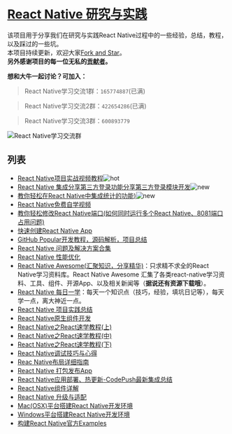 # [React Native 研究与实践](https://github.com/crazycodeboy/RNStudyNotes/)  
该项目用于分享我们在研究与实践React Native过程中的一些经验，总结，教程，以及踩过的一些坑。   
本项目持续更新，欢迎大家[Fork and Star](https://github.com/crazycodeboy/RNStudyNotes/)。   
**另外感谢项目的每一位无私的[贡献者](https://github.com/crazycodeboy/RNStudyNotes/graphs/contributors)。**    

**想和大牛一起讨论？可加入：**


>React Native学习交流1群：`165774887`(已满)

>React Native学习交流2群：`422654286`(已满)

>React Native学习交流3群：`600893779`

![React Native学习交流群](https://raw.githubusercontent.com/crazycodeboy/RNStudyNotes/master/React%20Native%E5%8F%91%E5%B8%83APP%E4%B9%8B%E7%AD%BE%E5%90%8D%E6%89%93%E5%8C%85APK/images/react%20native%20%E5%AD%A6%E4%B9%A0%E4%BA%A4%E6%B5%81%E7%BE%A4_qrcode_share.png)

## 列表  

* [React Native项目实战视频教程](http://coding.imooc.com/class/89.html)![ hot](http://www.devio.org/img/ico/ico_hot.gif)
* [React Native 集成分享第三方登录功能分享第三方登录模块开发](http://www.devio.org/2017/09/10/React-Native-integration-share-third-party-login-function/)![ new](http://www.devio.org/img/ico/ico_new.gif)
* [教你轻松在React Native中集成统计的功能)](http://www.devio.org/2017/09/03/React-Native-Integrated-analysis-function/)![ new](http://www.devio.org/img/ico/ico_new.gif)
* [React Native免费自学视频](http://www.imooc.com/learn/808)
* [教你轻松修改React Native端口(如何同时运行多个React Native、8081端口占用问题)](http://www.devio.org/2017/08/18/Modify-the-React-Native-listening-port/)
* [快速创建React Native App](http://www.devio.org/2017/07/12/quickly-create-react-native-app/) 
* [GitHub Popular开发教程，源码解析，项目总结](https://github.com/crazycodeboy/RNStudyNotes/tree/master/React%20Native%20%E9%A1%B9%E7%9B%AE%E5%AE%9E%E8%B7%B5%E6%80%BB%E7%BB%93/GitHub%20Popular%E5%BC%80%E5%8F%91%E6%95%99%E7%A8%8B%EF%BC%8C%E6%BA%90%E7%A0%81%E8%A7%A3%E6%9E%90%EF%BC%8C%E9%A1%B9%E7%9B%AE%E6%80%BB%E7%BB%93)
* [React Native 问题及解决方案合集](https://github.com/crazycodeboy/RNStudyNotes/tree/master/React%20Native%20%E9%97%AE%E9%A2%98%E5%8F%8A%E8%A7%A3%E5%86%B3%E6%96%B9%E6%A1%88%E5%90%88%E9%9B%86)
* [React Native 性能优化](https://github.com/crazycodeboy/RNStudyNotes/tree/master/React%20Native%20%E6%80%A7%E8%83%BD%E4%BC%98%E5%8C%96)
* [React Native Awesome(汇聚知识，分享精华)](https://github.com/crazycodeboy/react-native-awesome)：只求精不求全的React Native学习资料库。React Native Awesome 汇集了各类react-native学习资料、工具、组件、开源App、以及相关新闻等（**据说还有资源下载哦**）。
* [React Native 每日一学](https://github.com/crazycodeboy/RNStudyNotes/tree/master/React%20Native%20%E6%AF%8F%E6%97%A5%E4%B8%80%E5%AD%A6)：每天一个知识点（技巧，经验，填坑日记等），每天学一点，离大神近一点。
* [React Native 项目实践总结](https://github.com/crazycodeboy/RNStudyNotes/tree/master/React%20Native%20%E9%A1%B9%E7%9B%AE%E5%AE%9E%E8%B7%B5%E6%80%BB%E7%BB%93)
* [React Native原生组件开发](https://github.com/crazycodeboy/RNStudyNotes/tree/master/React%20Native%E5%8E%9F%E7%94%9F%E7%BB%84%E4%BB%B6%E5%BC%80%E5%8F%91)
* [React Native之React速学教程(上)](https://github.com/crazycodeboy/RNStudyNotes/blob/master/React%20Native%E4%B9%8BReact%E9%80%9F%E5%AD%A6%E6%95%99%E7%A8%8B/React%20Native%E4%B9%8BReact%E9%80%9F%E5%AD%A6%E6%95%99%E7%A8%8B%20(%E4%B8%8A).md)
* [React Native之React速学教程(中)](https://github.com/crazycodeboy/RNStudyNotes/blob/master/React%20Native%E4%B9%8BReact%E9%80%9F%E5%AD%A6%E6%95%99%E7%A8%8B/React%20Native%E4%B9%8BReact%E9%80%9F%E5%AD%A6%E6%95%99%E7%A8%8B%20(%E4%B8%AD)%20.md)
* [React Native之React速学教程(下)](https://github.com/crazycodeboy/RNStudyNotes/blob/master/React%20Native%E4%B9%8BReact%E9%80%9F%E5%AD%A6%E6%95%99%E7%A8%8B/React%20Native%E4%B9%8BReact%E9%80%9F%E5%AD%A6%E6%95%99%E7%A8%8B%20(%E4%B8%8B).md)
* [React Native调试技巧与心得](https://github.com/crazycodeboy/RNStudyNotes/blob/master/React%20Native%E8%B0%83%E8%AF%95%E6%8A%80%E5%B7%A7%E4%B8%8E%E5%BF%83%E5%BE%97/React%20Native%E8%B0%83%E8%AF%95%E6%8A%80%E5%B7%A7%E4%B8%8E%E5%BF%83%E5%BE%97.md)
* [Reac Native布局详细指南](https://github.com/crazycodeboy/RNStudyNotes/blob/master/React%20Native%E5%B8%83%E5%B1%80/React%20Native%E5%B8%83%E5%B1%80%E8%AF%A6%E7%BB%86%E6%8C%87%E5%8D%97/React%20Native%E5%B8%83%E5%B1%80%E8%AF%A6%E7%BB%86%E6%8C%87%E5%8D%97.md)
*  [React Native 打包发布App](https://github.com/crazycodeboy/RNStudyNotes/tree/master/React%20Native%E6%89%93%E5%8C%85%E5%8F%91%E5%B8%83App)    
*  [React Native应用部署、热更新-CodePush最新集成总结](https://github.com/crazycodeboy/RNStudyNotes/tree/master/React%20Native%E5%BA%94%E7%94%A8%E9%83%A8%E7%BD%B2%E3%80%81%E7%83%AD%E6%9B%B4%E6%96%B0-CodePush%E6%9C%80%E6%96%B0%E9%9B%86%E6%88%90%E6%80%BB%E7%BB%93)
* [React Native组件详解](https://github.com/crazycodeboy/RNStudyNotes/tree/master/React%20Native%E7%BB%84%E4%BB%B6%E8%AF%A6%E8%A7%A3)
* [React Native 升级与适配](https://github.com/crazycodeboy/RNStudyNotes/tree/master/React%20Native%20%E5%8D%87%E7%BA%A7%E4%B8%8E%E9%80%82%E9%85%8D)
* [Mac(OSX)平台搭建React Native开发环境](http://www.devio.org/2016/05/20/React-Native-development-environment-build-mac-platform/)
* [Windows平台搭建React Native开发环境](http://www.devio.org/2016/05/20/React-Native-development-environment-build-Windows-platform/)
* [构建React Native官方Examples](http://www.devio.org/2017/06/01/Construction-of-React-Native-Official/)



